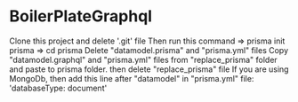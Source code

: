 # BoilerPlateGraphql
Clone this project and delete '.git' file
Then run this command => prisma init prisma
=> cd prisma
Delete "datamodel.prisma" and "prisma.yml" files
Copy "datamodel.graphql" and "prisma.yml" files from "replace_prisma" folder and paste to prisma folder. then delete "replace_prisma" file
If you are using MongoDb, then add this line after "datamodel" in "prisma.yml" file:  'databaseType: document'
